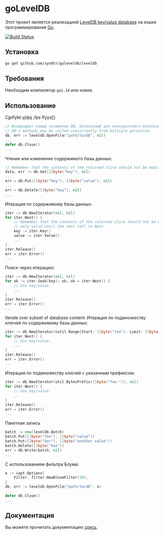 # goLevelDB

Этот проект является реализацией [LevelDB key/value database](https://github.com/google/leveldb) на языке программирования [Go](https://go.dev).

[![Build Status](https://app.travis-ci.com/syndtr/goleveldb.svg?branch=master)](https://app.travis-ci.com/syndtr/goleveldb)

## Установка

```bash
go get github.com/syndtr/goleveldb/leveldb
```

## Требования

Необходим компилятор `go1.14` или новее.

## Использование

Cjplfybt yjdjq ,fps lfyys[]:

```go
// Возвращает новый экземпляр DB, безопасный для конкурентного использования. Which mean that all
// DB's methods may be called concurrently from multiple goroutine.
db, err := leveldb.OpenFile("path/to/db", nil)
...
defer db.Close()
...
```

Чтение или изменение содержимого базы данных:

```go
// Remember that the contents of the returned slice should not be modified.
data, err := db.Get([]byte("key"), nil)
...
err = db.Put([]byte("key"), []byte("value"), nil)
...
err = db.Delete([]byte("key"), nil)
...
```

Итерация по содержимому базы данных:

```go
iter := db.NewIterator(nil, nil)
for iter.Next() {
    // Remember that the contents of the returned slice should not be modified, and
    // only valid until the next call to Next.
    key := iter.Key()
    value := iter.Value()
    ...
}
iter.Release()
err = iter.Error()
...
```

Поиск через итерацию:

```go
iter := db.NewIterator(nil, nil)
for ok := iter.Seek(key); ok; ok = iter.Next() {
    // Use key/value.
    ...
}
iter.Release()
err = iter.Error()
...
```

Iterate over subset of database content:
Итерация по подмножеству ключей по содержимому базы данных:

```go
iter := db.NewIterator(&util.Range{Start: []byte("foo"), Limit: []byte("xoo")}, nil)
for iter.Next() {
    // Use key/value.
    ...
}
iter.Release()
err = iter.Error()
...
```

Итерация по подмножеству ключей с указанным префиксом:

```go
iter := db.NewIterator(util.BytesPrefix([]byte("foo-")), nil)
for iter.Next() {
    // Use key/value.
    ..
}
iter.Release()
err = iter.Error()
...
```

Пакетная запись

```go
batch := new(leveldb.Batch)
batch.Put([]byte("foo"), []byte("value"))
batch.Put([]byte("bar"), []byte("another value"))
batch.Delete([]byte("baz"))
err = db.Write(batch, nil)
...
```

С использованием фильтра Блума:

```go
o := &opt.Options{
    Filter: filter.NewBloomFilter(10),
}
db, err := leveldb.OpenFile("path/to/db", o)
...
defer db.Close()
...
```

## Документация

Вы можете прочитать документацию [здесь](https://pkg.go.dev/github.com/syndtr/goleveldb).
